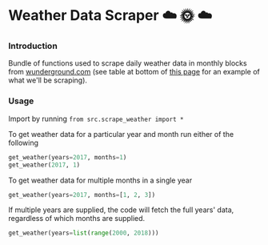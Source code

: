 # Weather Data Scraper :cloud: :sun_with_face: :cloud:

### Introduction
Bundle of functions used to scrape daily weather data in monthly blocks from [wunderground.com](wunderground.com) (see table at bottom of [this page](https://www.wunderground.com/history/airport/EGLL/2017/10/16/MonthlyHistory.html) for an example of what we'll be scraping).


### Usage
Import by running `from src.scrape_weather import *`

To get weather data for a particular year and month run either of the following

```python
get_weather(years=2017, months=1)
get_weather(2017, 1)
```

To get weather data for multiple months in a single year
```python
get_weather(years=2017, months=[1, 2, 3])
```

If multiple years are supplied, the code will fetch the full years' data, regardless of which months are supplied.
```python
get_weather(years=list(range(2000, 2018)))
```
